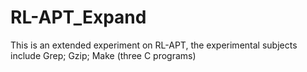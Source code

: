 # RL-APT_Expand
This is an extended experiment on RL-APT, the experimental subjects include Grep; Gzip; Make (three C programs)
